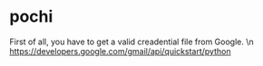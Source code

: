 # pochi

First of all, you have to get a valid creadential file from Google. \n
<https://developers.google.com/gmail/api/quickstart/python>

